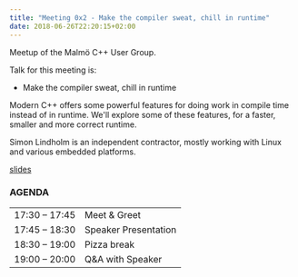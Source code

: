 ```yaml
---
title: "Meeting 0x2 - Make the compiler sweat, chill in runtime"
date: 2018-06-26T22:20:15+02:00
---
```

Meetup of the Malmö C++ User Group.

Talk for this meeting is:
- Make the compiler sweat, chill in runtime

Modern C++ offers some powerful features for doing work in compile time instead of in runtime. We'll explore some of these features, for a faster, smaller and more correct runtime.

Simon Lindholm is an independent contractor, mostly working with Linux and various embedded platforms.

[slides](https://speakerdeck.com/olafurw/make-the-compiler-sweat-chill-in-runtime-by-simon-lindholm)

### AGENDA

|               |              |
|---------------|--------------|
| 17:30 – 17:45 | Meet & Greet |
| 17:45 – 18:30 | Speaker Presentation |
| 18:30 – 19:00 | Pizza break   |
| 19:00 – 20:00 | Q&A with Speaker          |